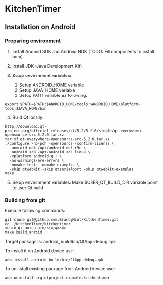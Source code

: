 KitchenTimer
============

Installation on Android
-----------------------

### Preparing environment

1. Install Android SDK and Android NDK
   (TODO: Fill components to install here)

2. Install JDK (Java Development Kit)

3. Setup environment variables:
   1. Setup ANDROID_HOME variable
   2. Setup JAVA_HOME variable
   3. Setup PATH variable as following:
```
export $PATH=$PATH:$ANDROID_HOME/tools:$ANDROID_HOME/platform-toos:$JAVA_HOME/bin
```

4. Build Qt locally:
```
http://download.qt-project.org/official_releases/qt/5.2/5.2.0/single/qt-everywhere-opensource-src-5.2.0.tar.xz
tar xf qt-everywhere-opensource-src-5.2.0.tar.xz
./configure -no-pch -opensource -confirm-license \
  -android-ndk /opt/android-ndk-r9c \
  -android-sdk /opt/android-sdk-linux \
  -xplatform android-g++ \
  -no-warnings-are-errors \
  -nomake tests -nomake examples \
  -skip qtwebkit -skip qtserialport -skip qtwebkit-examples
make
```

5. Setup environment variables:
   Make $USER_QT_BUILD_DIR variable point to user Qt build

### Building from git

Execute following commands:
```
git clone git@github.com:BrandyMint/KitchenTimer.git
cd ./KitchenTimer/kitchentimer
$USER_QT_BUILD_DIR/bin/qmake
make build_anroid
```

Target package is: android_build/bin/QtApp-debug.apk

To install it on Android device use:
```
adb install android_build/bin/QtApp-debug.apk
```

To uninstall existing package from Android device use:
```
adb uninstall org.qtproject.example.kitchentimer
```
